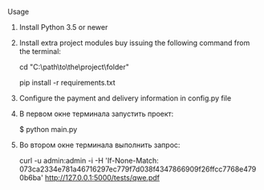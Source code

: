 Usage
1. Install Python 3.5 or newer

2. Install extra project modules buy issuing the following command from the terminal:

      cd "C:\path\to\the\project\folder"
      
      pip install -r requirements.txt
  
3. Configure the payment and delivery information in config.py file

4. В первом окне терминала запустить проект:

      $ python main.py

5. Во втором окне терминала выполнить запрос:

      curl -u admin:admin -i -H 'If-None-Match: 073ca2334e781a46716297ec779f7d038f4347866909f26ffcc7768e4790b6ba' http://127.0.0.1:5000/tests/qwe.pdf
